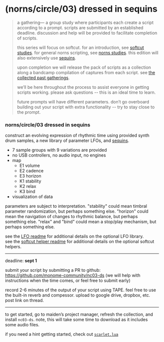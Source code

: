 # (norns/circle/03) dressed in sequins

> a gathering— a group study where participants each create a script according to a prompt. scripts are submitted by an established deadline. discussion and help will be provided to facilitate completion of scripts.
>
> this series will focus on softcut. for an introduction, see [softcut studies](https://monome.org/docs/norns/softcut/). for general norns scripting, see [norns studies](https://monome.org/docs/norns/studies/). this edition will also extensively use [sequins](https://monome.org/docs/norns/reference/lib/sequins).
>
> upon completion we will release the pack of scripts as a collection along a bandcamp compilation of captures from each script. see [the collected past gatherings](https://llllllll.co/t/norns-circle-collected/30411).
>
> we’ll be here throughout the process to assist everyone in getting scripts working. please ask questions -- this is an ideal time to learn.
>
> future prompts will have different parameters. don’t go overboard building out your script with extra functionality -- try to stay close to the prompt.

### norns/circle/03 dressed in sequins

construct an evolving expression of rhythmic time using provided synth drum samples, a new library of parameter LFOs, and [sequins](https://monome.org/docs/norns/reference/lib/sequins).

- 7 sample groups with 9 variations are provided
- no USB controllers, no audio input, no engines
- map
	- E1 volume
	- E2 cadence
	- E3 horizon
	- K1 stability
	- K2 relax
	- K3 bind
- visualization of data

parameters are subject to interpretation. "stability" could mean timbral parameter randomization, but perhaps something else. "horizon" could mean the navigation of changes to rhythmic balance, but perhaps something else. "relax" and "bind" could mean a stop/play mechanism, but perhaps something else.

see the [LFO readme](https://github.com/monome-community/nc03-ds/LFO-readme.md) for additional details on the optional LFO library.  
see the [softcut helper readme](https://github.com/monome-community/nc03-ds/softcut_helper-readme.md) for additional details on the optional softcut helpers.

---

deadline: **sept 1**

submit your script by submitting a PR to github: https://github.com/monome-community/nc03-ds (we will help with instructions when the time comes, or feel free to submit early)

record 2-6 minutes of the output of your script using TAPE. feel free to use the built-in reverb and compessor. upload to google drive, dropbox, etc. post link on thread.

---

to get started, go to maiden’s project manager, refresh the collection, and install `nc03-ds`. note, this will take some time to download as it includes some audio files.

if you need a hint getting started, check out [`scarlet.lua`](https://github.com/monome-community/nc03-ds/blob/main/scarlet.lua)
